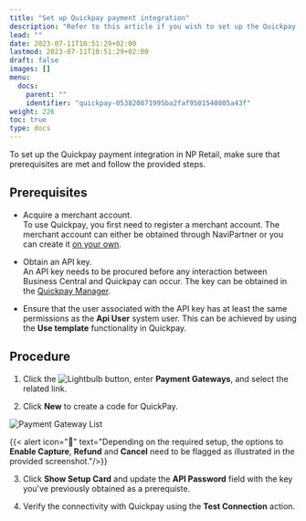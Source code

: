 ```yaml
---
title: "Set up Quickpay payment integration"
description: "Refer to this article if you wish to set up the Quickpay payment integration in NP Retail."
lead: ""
date: 2023-07-11T10:51:29+02:00
lastmod: 2023-07-11T10:51:29+02:00
draft: false
images: []
menu:
  docs:
    parent: ""
    identifier: "quickpay-053820871995ba2faf9501540805a43f"
weight: 226
toc: true
type: docs
---
```


To set up the Quickpay payment integration in NP Retail, make sure that prerequisites are met and follow the provided steps.

## Prerequisites
 
- Acquire a merchant account.       
    To use Quickpay, you first need to register a merchant account. The merchant account can either be obtained through NaviPartner or you can create it [on your own](https://quickpay.net/helpdesk/create-quickpay-account/).

- Obtain an API key.    
    An API key needs to be procured before any interaction between Business Central and Quickpay can occur. The key can be obtained in the [Quickpay Manager](https://quickpay.net/helpdesk/integration-setup/).

- Ensure that the user associated with the API key has at least the same permissions as the **Api User** system user. This can be achieved by using the **Use template** functionality in Quickpay.
 
## Procedure

1. Click the ![Lightbulb](Lightbulb_icon.PNG) button, enter **Payment Gateways**, and select the related link.

2. Click **New** to create a code for QuickPay.      

  ![Payment Gateway List](bambora_integration_list.PNG)   

  {{< alert icon="📝" text="Depending on the required setup, the options to <b>Enable Capture</b>, <b>Refund</b> and <b>Cancel</b> need to be flagged as illustrated in the provided screenshot."/>}}


3. Click **Show Setup Card** and update the **API Password** field with the key you've previously obtained as a prerequiste.

4. Verify the connectivity with Quickpay using the **Test Connection** action.